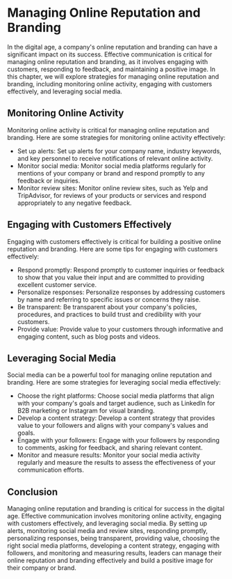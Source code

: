 Managing Online Reputation and Branding
==============================================================================================

In the digital age, a company's online reputation and branding can have a significant impact on its success. Effective communication is critical for managing online reputation and branding, as it involves engaging with customers, responding to feedback, and maintaining a positive image. In this chapter, we will explore strategies for managing online reputation and branding, including monitoring online activity, engaging with customers effectively, and leveraging social media.

Monitoring Online Activity
--------------------------

Monitoring online activity is critical for managing online reputation and branding. Here are some strategies for monitoring online activity effectively:

* Set up alerts: Set up alerts for your company name, industry keywords, and key personnel to receive notifications of relevant online activity.
* Monitor social media: Monitor social media platforms regularly for mentions of your company or brand and respond promptly to any feedback or inquiries.
* Monitor review sites: Monitor online review sites, such as Yelp and TripAdvisor, for reviews of your products or services and respond appropriately to any negative feedback.

Engaging with Customers Effectively
-----------------------------------

Engaging with customers effectively is critical for building a positive online reputation and branding. Here are some tips for engaging with customers effectively:

* Respond promptly: Respond promptly to customer inquiries or feedback to show that you value their input and are committed to providing excellent customer service.
* Personalize responses: Personalize responses by addressing customers by name and referring to specific issues or concerns they raise.
* Be transparent: Be transparent about your company's policies, procedures, and practices to build trust and credibility with your customers.
* Provide value: Provide value to your customers through informative and engaging content, such as blog posts and videos.

Leveraging Social Media
-----------------------

Social media can be a powerful tool for managing online reputation and branding. Here are some strategies for leveraging social media effectively:

* Choose the right platforms: Choose social media platforms that align with your company's goals and target audience, such as LinkedIn for B2B marketing or Instagram for visual branding.
* Develop a content strategy: Develop a content strategy that provides value to your followers and aligns with your company's values and goals.
* Engage with your followers: Engage with your followers by responding to comments, asking for feedback, and sharing relevant content.
* Monitor and measure results: Monitor your social media activity regularly and measure the results to assess the effectiveness of your communication efforts.

Conclusion
----------

Managing online reputation and branding is critical for success in the digital age. Effective communication involves monitoring online activity, engaging with customers effectively, and leveraging social media. By setting up alerts, monitoring social media and review sites, responding promptly, personalizing responses, being transparent, providing value, choosing the right social media platforms, developing a content strategy, engaging with followers, and monitoring and measuring results, leaders can manage their online reputation and branding effectively and build a positive image for their company or brand.
